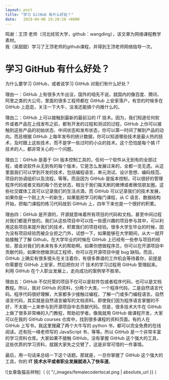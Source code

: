 ```yaml
---
layout: post
title: "学习 GitHub 有什么好处？"
date:   2019-04-06 19:20:20 +0800
---
```

鸣谢：王顶 老师（河北经贸大学，github：wangding），该文章为网络课程教学素材。  
我（吴甜甜）学习了王顶老师的github课程，并得到王顶老师网络指导一次。


# 学习 GitHub 有什么好处？

为什么要学习 GitHub，或者说学习 GitHub 对我们有什么好处？  

理由一：GitHub 上有很多大牛出没，国外的咱先不说，就国内的像百度、腾讯、阿里之类的大公司，里面的很多工程师都在 GitHub 上安家落户，有空的时候多在 GitHub 上逛逛，关注一下大牛，没准还能搞个内推什么的。

理由二：GitHub 上可以接触到最新的最前沿的 IT 技术。因为，我们知道任何软件或者产品在上线发布之前，都有开发的过程和测试的过程，GitHub 上你可以接触到这些产品的初始状态、中间状态和发布状态，你可以第一时间了解到产品的动向。而且根据 GitHub 上每年发布的统计数据，你可以知道哪些技术是最火热的技术，及时跟上这些技术，而不是学一些过时的小众的技术。这个恐怕是每个搞 IT 技术的人，都非常关心的一个问题。

理由三：GitHub 是基于 Git 版本控制工具的，任何一个软件从无到有的全部过程，或者说软件从无到有的每个版本，它是怎么发展过来的，全都一览无遗。从这里面我们可以学到开发的技术，包括编程语言、单元测试、设计思想、编码规范、项目的协调组织以及流程，等等。而且因为 GitHub 是版本控制，可以很好的管理程序代码或者文档的每个历史状态，相当于我们每天刷的微博或者微信朋友圈。这些社交媒体工具可以记录我们的生活点滴，而 GitHub 可以记录我们的技术发展，如果你是一个刚上大一的新生，如果能把学习的每门课程，从 C 语言、数据结构开始，把每门课程的练习代码放到 GitHub 上，四年下来也是一个很好的积累。

理由四：GitHub 是开源的，开源就意味着所有项目的代码和文档，甚至中间过程对我们都是开放的。我们从这些项目中可以找一些感兴趣的项目参与其中，可以利用这些项目来提升我们的技术，积累我们的项目经验。很多大学生毕业的时候，因为没有项目经验而被企业拒之门外，试想一下，如果能够在大学期间，从大一就开始接触了了解 Github，在大学毕业的时候在 GitHub 上已经有一些参与项目的经验，那会对我们的未来有多大的帮助啊。如果你想做程序员，你可以在开源项目中贡献代码，如果你想做测试工程师，你可以在开源项目中提 bug 缺陷。而且，GitHub 上确实有很多猎头在关注着你，有很多靠谱的工作机会等待着你，前提是你需要在 GitHub 上安家，然后把你对 IT 技术的学习过程用 GitHub 管理起来。利用 GitHub 在个人职业发展上，走向成功的案例举不胜举。

理由五：GitHub 不仅托管的项目不仅可以是软件包或者程序代码，也可以是文档教程。所以，我对 GitHub 的资料，分两个大类，一个程序代码，二是自然语言代码。程序代码很好理解，大家都多少接触过编程，了解一门或多门编程语言。自然语言代码，其实就是自然语言编写的文档资料。即使我们因为程序语言掌握的不好，不太能一上来参与到开源项目中去贡献代码。但是，很多技术大牛在 GitHub 上做了很多非常棒的入门教程，帮助初学者。像我就用 GitHub 做课程开发，大家可以在我的 GitHub courses 仓库中，找到很多课程的资料页面。有的人在 GitHub 上写书，我这里搜藏了两个大牛写的 python 书，都可以完全免费的在线阅读。还有阮一峰老师写的 JavaScript 书，等等。所以 GitHub 是一个非常丰富的学习资料仓库。大家如果不接触 GitHub，没有掌握 GitHub 这个强大的工具，这些优质的学习资料，就跟大家失之交臂了，这是非常可惜的一件事情。

最后，用一句话来总结一下这个话题。那就是，一旦你掌握了 GitHub 这个强大的工具，你的 **IT 技术水平或者职业发展就进入了快车道**。

![女章鱼猫吉祥物]（ {{ "/_images/femalecodertocat.png | absolute_url }} ）

